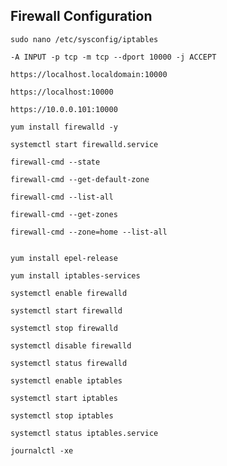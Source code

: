 ## Firewall Configuration

    sudo nano /etc/sysconfig/iptables

    -A INPUT -p tcp -m tcp --dport 10000 -j ACCEPT

    https://localhost.localdomain:10000

    https://localhost:10000

    https://10.0.0.101:10000

    yum install firewalld -y

    systemctl start firewalld.service

    firewall-cmd --state

    firewall-cmd --get-default-zone

    firewall-cmd --list-all

    firewall-cmd --get-zones

    firewall-cmd --zone=home --list-all


    yum install epel-release

    yum install iptables-services

    systemctl enable firewalld

    systemctl start firewalld

    systemctl stop firewalld

    systemctl disable firewalld

    systemctl status firewalld

    systemctl enable iptables

    systemctl start iptables

    systemctl stop iptables

    systemctl status iptables.service

    journalctl -xe